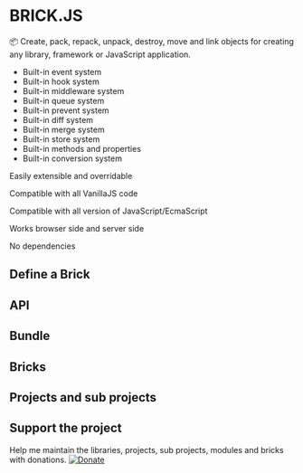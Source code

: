# BRICK.JS

📦 Create, pack, repack, unpack, destroy, move and link objects for creating any library, framework or JavaScript application.

* Built-in event system
* Built-in hook system
* Built-in middleware system
* Built-in queue system
* Built-in prevent system
* Built-in diff system
* Built-in merge system 
* Built-in store system
* Built-in methods and properties
* Built-in conversion system

Easily extensible and overridable

Compatible with all VanillaJS code

Compatible with all version of JavaScript/EcmaScript

Works browser side and server side

No dependencies


## Define a Brick

## API

## Bundle

## Bricks

## Projects and sub projects

## Support the project

Help me maintain the libraries, projects, sub projects, modules and bricks with donations.
[![Donate](https://img.shields.io/badge/Donate-PayPal-green.svg)](contact@accessible-web.fr)
